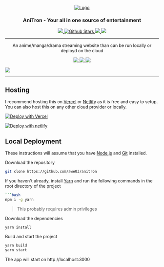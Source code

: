 <p align="center">
  <div align="center">
    <a href="https://github.com/awe03/anitron">
      <img src="https://media.discordapp.net/attachments/766123423914917909/1056099036966436924/logo.png" alt="Logo">
    </a>
    <h3>AniTron - Your all in one source of entertainment</h3>
    <a href="https://www.gnu.org/licenses/agpl-3.0.en.html">
      <img src="https://img.shields.io/github/license/awe03/anitron?logo=gnu&color=a32d2a&labelColor=333&logoColor=fff&style=flat-square">
    </a>
    <a href="https://github.com/awe03/anitron/stargazers">
      <img src="https://img.shields.io/github/stars/awe03/anitron?style=flat-square" alt="Github Stars">
    </a>
    <a href="https://github.com/chirag-droid/issues">
      <img src="https://img.shields.io/github/issues/awe03/anitron?style=flat-square">
    </a>
    <a href="https://github.com/chirag-droid/forks">
      <img src="https://img.shields.io/github/forks/awe03/anitron?style=flat-square">
    </a>
  </div>

  <hr />

  <p align="center">
    An anime/manga/drama streaming website than can be run locally or deployd on the cloud
  </p>
</p>

<p align="center">
  <a href="https://nextjs.org">
    <img src="https://img.shields.io/github/package-json/dependency-version/awe03/anitron/next?filename=frontend/package.json&color=fff&labelColor=000&logo=nextdotjs&style=flat-square">
  </a>
  <a href="https://18.reactjs.org/">
    <img src="https://img.shields.io/github/package-json/dependency-version/awe03/anitron/react?filename=frontend/package.json&color=5fd9fb&logo=react&labelColor=222435&style=flat-square">
  </a>
  <a href="https://tailwindcss.com/">
    <img src="https://img.shields.io/github/package-json/dependency-version/awe03/anitron/dev/tailwindcss?filename=frontend/package.json&color=37b8f1&logo=tailwindcss&labelColor=0b1120&style=flat-square&logoColor=38bdf8">
  </a>
</p>

<img src="https://user-images.githubusercontent.com/106132059/201474291-5daffcd0-85fc-4c24-a0fa-4451b0e18a9b.png">

<hr/>

## Hosting

I recommend hosting this on [Vercel](https://vercel.com) or [Netlify](https://netlify.com)  as it is free and easy to setup. You can also host this on any other cloud provider or locally.

[![Deploy with Vercel](https://vercel.com/button)](https://vercel.com/new/clone?repository-url=https://github.com/awe03/anitron/tree/main&project-name=anitron&repo-name=anitron&root-directory=frontend&build-command=cd%20../%20%26%26%20yarn%20build&install-command=cd%20../%20%26%26%20yarn%20install)

[![Deploy with netlify](https://www.netlify.com/img/deploy/button.svg)](https://app.netlify.com/start/deploy?repository=https://github.com/awe03/anitron)

## Local Deployment

These instructions will assume that you have [Node.js](https://nodejs.org/en/) and [Git](https://gitforwindows.org/) installed.

Download the repository
```bash
git clone https://github.com/awe03/anitron
```

If you haven't already, install [Yarn](https://yarnpkg.com) and run the following commands in the root directory of the project
```bash
```bash
npm i -g yarn
```
> This probably requires admin privileges

Download the dependencies
```bash
yarn install
```

Build and start the project
```bash
yarn build
yarn start
```

The app will start on http://localhost:3000
